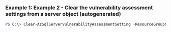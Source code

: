 ### Example 1: Example 2 - Clear the vulnerability assessment settings from a server object (autogenerated)
```powershell
PS C:\> Clear-AzSqlServerVulnerabilityAssessmentSetting -ResourceGroupName MyResourceGroup -ServerName s1
```

